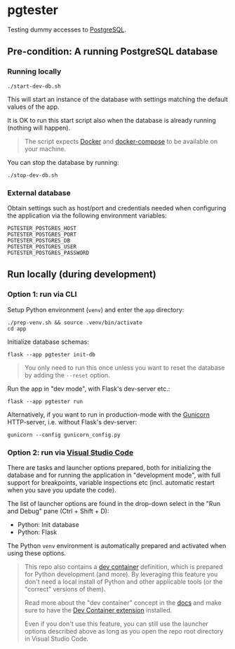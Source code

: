 # pgtester

Testing dummy accesses to [PostgreSQL](https://www.postgresql.org/).

## Pre-condition: A running PostgreSQL database

### Running locally

```shell
./start-dev-db.sh
```

This will start an instance of the database with settings matching the default values of the app.

It is OK to run this start script also when the database is already running (nothing will happen).

> The script expects [Docker](https://www.docker.com/) and [docker-compose](https://docs.docker.com/compose/) to be available on your machine. 

You can stop the database by running:

```
./stop-dev-db.sh
```

### External database

Obtain settings such as host/port and credentials needed when configuring the application via the following environment variables:

```shell
PGTESTER_POSTGRES_HOST
PGTESTER_POSTGRES_PORT
PGTESTER_POSTGRES_DB
PGTESTER_POSTGRES_USER 
PGTESTER_POSTGRES_PASSWORD
```

## Run locally (during development)

### Option 1: run via CLI

Setup Python environment (`venv`) and enter the `app` directory:

```shell
./prep-venv.sh && source .venv/bin/activate
cd app
```

Initialize database schemas:

```shell
flask --app pgtester init-db
```

> You only need to run this once unless you want to reset the database by adding the `--reset` option.

Run the app in "dev mode", with Flask's dev-server etc.:

```shell
flask --app pgtester run
```

Alternatively, if you want to run in production-mode with the [Gunicorn](https://gunicorn.org/) HTTP-server, i.e. without Flask's dev-server:

```shell
gunicorn --config gunicorn_config.py
```

### Option 2: run via [Visual Studio Code](https://code.visualstudio.com/)

There are tasks and launcher options prepared, both for initializing the database and for running the application in "development mode", with full support for breakpoints, variable inspections etc (incl. automatic restart when you save you update the code).

The list of launcher options are found in the drop-down select in the "Run and Debug" pane (Ctrl + Shift + D):

* Python: Init database 
* Python: Flask

The Python `venv` environment is automatically prepared and activated when using these options. 

> This repo also contains a [dev container](.devcontainer/devcontainer.json) definition, which is prepared for Python development (and more). By leveraging this feature you don't need a local install of Python and other applicable tools (or the "correct" versions of them).
>
> Read more about the "dev container" concept in the [docs](https://code.visualstudio.com/docs/devcontainers/containers) and make sure to have the [Dev Container extension](https://marketplace.visualstudio.com/items?itemName=ms-vscode-remote.remote-containers) installed.
>
> Even if you don't use this feature, you can still use the launcher options described above as long as you open the repo root directory in Visual Studio Code.
